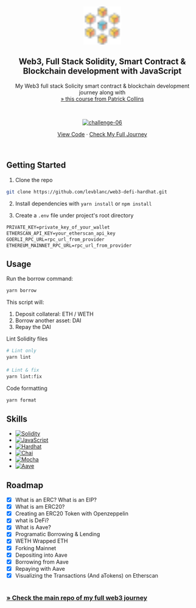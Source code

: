 <a name="readme-top"></a>

<!-- PROJECT LOGO -->
<br />
<div align="center">
  <a href="https://github.com/levblanc/web3-blockchain-solidity-course-js">
    <img src="../images/blockchain.svg" alt="Logo" width="100" height="100">
  </a>

  <h2 align="center">Web3, Full Stack Solidity, Smart Contract & Blockchain development with JavaScript</h2>

  <p align="center">
    My Web3 full stack Solicity smart contract & blockchain development journey along with 
    <br />
    <a href="https://youtu.be/gyMwXuJrbJQ"> » this course from Patrick Collins</a>
  </p>
</div>

<br />

<div align="center">
  <p align="center">
    <a href="https://github.com/levblanc/web3-defi-hardhat"><img src="https://img.shields.io/badge/challenge%2006-Hardhat%20--%20DeFi%20%26%20Aave%20(lessons%2011%20~%2013)-4D21FC?style=for-the-badge&logo=blockchaindotcom" height="35" alt='challenge-06' /></a>
  </p>

<a href="https://github.com/levblanc/web3-defi-hardhat">View Code</a> ·
<a href="https://github.com/levblanc/web3-blockchain-solidity-course-js">Check
My Full Journey</a>

</div>

<br />

<!-- GETTING STARTED -->

## Getting Started

1. Clone the repo

```sh
git clone https://github.com/levblanc/web3-defi-hardhat.git
```

2. Install dependencies with `yarn install` or `npm install`

3. Create a `.env` file under project's root directory

```.env
PRIVATE_KEY=private_key_of_your_wallet
ETHERSCAN_API_KEY=your_etherscan_api_key
GOERLI_RPC_URL=rpc_url_from_provider
ETHEREUM_MAINNET_RPC_URL=rpc_url_from_provider
```

<!-- USAGE EXAMPLES -->

## Usage

Run the borrow command:

```zsh
yarn borrow
```

This script will:

1. Deposit collateral: ETH / WETH
2. Borrow another asset: DAI
3. Repay the DAI

Lint Solidity files

```zsh
# Lint only
yarn lint

# Lint & fix
yarn lint:fix
```

Code formatting

```zsh
yarn format
```

## Skills

- [![Solidity]](https://soliditylang.org/)
- [![JavaScript]](https://developer.mozilla.org/fr/docs/Web/JavaScript)
- [![Hardhat]](https://hardhat.org/)
- [![Chai]](https://www.chaijs.com/)
- [![Mocha]](https://mochajs.org/)
- [![Aave]](https://aave.com/)

<!-- ROADMAP -->

## Roadmap

- [x] What is an ERC? What is an EIP?
- [x] What is am ERC20?
- [x] Creating an ERC20 Token with Openzeppelin
- [x] what is DeFi?
- [x] What is Aave?
- [x] Programatic Borrowing & Lending
- [x] WETH Wrapped ETH
- [x] Forking Mainnet
- [x] Depositing into Aave
- [x] Borrowing from Aave
- [x] Repaying with Aave
- [x] Visualizing the Transactions (And aTokens) on Etherscan

#

### [» Check the main repo of my full web3 journey](https://github.com/levblanc/web3-blockchain-solidity-course-js)

<!-- MARKDOWN LINKS & IMAGES -->
<!-- https://www.markdownguide.org/basic-syntax/#reference-style-links -->

[solidity]:
  https://img.shields.io/badge/solidity-1E1E3F?style=for-the-badge&logo=solidity
[javascript]:
  https://img.shields.io/badge/javascript-F7DF1E?style=for-the-badge&logo=javascript&logoColor=black
[hardhat]:
  https://custom-icon-badges.demolab.com/badge/Hardhat-181A1F?style=for-the-badge&logo=hardhat
[chai]: https://img.shields.io/badge/Chai-94161F?style=for-the-badge&logo=Chai
[mocha]:
  https://custom-icon-badges.demolab.com/badge/Mocha-8D6748?style=for-the-badge&logo=mocha&logoColor=white
[aave]:
  https://custom-icon-badges.demolab.com/badge/Aave-1C202F?style=for-the-badge&logo=aave
